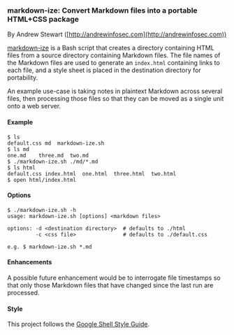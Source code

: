 ### markdown-ize: Convert Markdown files into a portable HTML+CSS package

By Andrew Stewart ([http://andrewinfosec.com](http://andrewinfosec.com))

[markdown-ize](https://github.com/andrewinfosec/markdown-ize) is a Bash script
that creates a directory containing HTML files from a source directory
containing Markdown files. The file names of the Markdown files are used to
generate an `index.html` containing links to each file, and a style sheet is 
placed in the destination directory for portability.

An example use-case is taking notes in plaintext Markdown across several files,
then processing those files so that they can be moved as a single unit onto a
web server.

#### Example

    $ ls 
    default.css md  markdown-ize.sh
    $ ls md
    one.md    three.md  two.md
    $ ./markdown-ize.sh ./md/*.md
    $ ls html
    default.css index.html  one.html  three.html  two.html
    $ open html/index.html

#### Options

    $ ./markdown-ize.sh -h
    usage: markdown-ize.sh [options] <markdown files>

    options: -d <destination directory>  # defaults to ./html
             -c <css file>               # defaults to ./default.css

    e.g. $ markdown-ize.sh *.md


#### Enhancements

A possible future enhancement would be to interrogate file timestamps so that
only those Markdown files that have changed since the last run are processed.

#### Style

This project follows the [Google Shell Style
Guide](http://google-styleguide.googlecode.com/svn/trunk/shell.xml).

